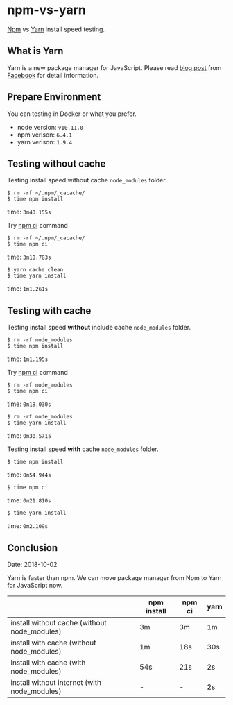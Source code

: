 # npm-vs-yarn

[Npm][1] vs [Yarn][2] install speed testing. 

## What is Yarn

Yarn is a new package manager for JavaScript. Please read [blog post][3] from [Facebook][4] for detail information.

[1]:https://www.npmjs.com/
[2]:https://yarnpkg.com/
[3]:https://code.facebook.com/posts/1840075619545360
[4]:https://code.facebook.com/

## Prepare Environment

You can testing in Docker or what you prefer.

* node version: `v10.11.0`
* npm verison: `6.4.1`
* yarn verison: `1.9.4`

## Testing without cache

Testing install speed without cache `node_modules` folder.

```
$ rm -rf ~/.npm/_cacache/
$ time npm install
```

time: `3m40.155s`

Try [npm ci](https://docs.npmjs.com/cli/ci) command

```
$ rm -rf ~/.npm/_cacache/
$ time npm ci
```

time: `3m10.783s`

```
$ yarn cache clean
$ time yarn install
```

time: `1m1.261s`

## Testing with cache

Testing install speed **without** include cache `node_modules` folder.

```
$ rm -rf node_modules
$ time npm install
```

time: `1m1.195s`

Try [npm ci](https://docs.npmjs.com/cli/ci) command

```
$ rm -rf node_modules
$ time npm ci
```

time: `0m18.030s`

```
$ rm -rf node_modules
$ time yarn install
```

time: `0m30.571s`

Testing install speed **with** cache `node_modules` folder.

```
$ time npm install
```

time: `0m54.944s`

```
$ time npm ci
```

time: `0m21.810s`

```
$ time yarn install
```

time: `0m2.109s`

## Conclusion

Date: 2018-10-02

Yarn is faster than npm. We can move package manager from Npm to Yarn for JavaScript now.

|                                              | npm install   | npm ci  | yarn | 
|----------------------------------------------|---------------|---------|------|
| install without cache (without node_modules) | 3m            | 3m      | 1m   |
| install with cache (without node_modules)    | 1m            | 18s     | 30s  |
| install with cache (with node_modules)       | 54s           | 21s     | 2s   |
| install without internet (with node_modules) | -             | -       | 2s   |
